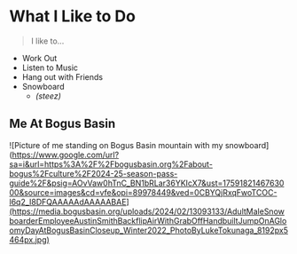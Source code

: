 # **What I Like to Do**
>I like to...  
* Work Out
* Listen to Music
* Hang out with Friends
* Snowboard
  * *(steez)*
## Me At Bogus Basin
![Picture of me standing on Bogus Basin mountain with my snowboard](https://www.google.com/url?sa=i&url=https%3A%2F%2Fbogusbasin.org%2Fabout-bogus%2Fculture%2F2024-25-season-pass-guide%2F&psig=AOvVaw0hTnC_BN1bRLar36YKIcX7&ust=1759182146763000&source=images&cd=vfe&opi=89978449&ved=0CBYQjRxqFwoTCOC-l6q2_I8DFQAAAAAdAAAAABAE](https://media.bogusbasin.org/uploads/2024/02/13093133/AdultMaleSnowboarderEmployeeAustinSmithBackflipAirWithGrabOffHandbuiltJumpOnAGloomyDayAtBogusBasinCloseup_Winter2022_PhotoByLukeTokunaga_8192px5464px.jpg)
